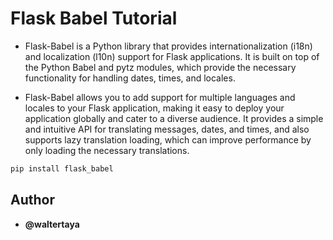 # Flask Babel Tutorial

- Flask-Babel is a Python library that provides internationalization (i18n) and localization (l10n) support for Flask applications. It is built on top of the Python Babel and pytz modules, which provide the necessary functionality for handling dates, times, and locales.

- Flask-Babel allows you to add support for multiple languages and locales to your Flask application, making it easy to deploy your application globally and cater to a diverse audience. It provides a simple and intuitive API for translating messages, dates, and times, and also supports lazy translation loading, which can improve performance by only loading the necessary translations.

```bash
pip install flask_babel
```

## Author

- **@waltertaya**
